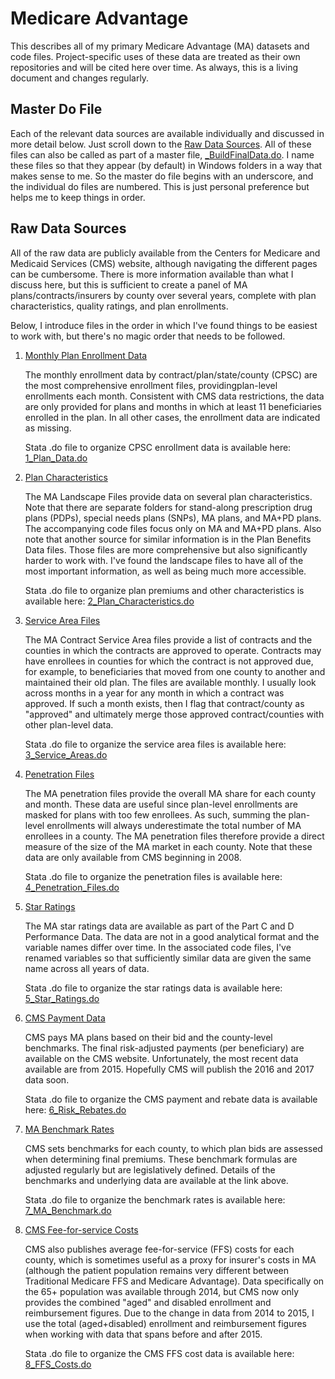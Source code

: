 # Medicare Advantage
This describes all of my primary Medicare Advantage (MA) datasets and code files. Project-specific uses of these data are treated as their own repositories and will be cited here over time. As always, this is a living document and changes regularly.

## Master Do File
Each of the relevant data sources are available individually and discussed in more detail below. Just scroll down to the [Raw Data Sources](https://github.com/imccart/Medicare-Advantage#raw-data-sources). All of these files can also be called as part of a master file, [_BuildFinalData.do](https://github.com/imccart/Medicare-Advantage/blob/master/stata_code/_BuildFinalData.do). I name these files so that they appear (by default) in Windows folders in a way that makes sense to me. So the master do file begins with an underscore, and the individual do files are numbered. This is just personal preference but helps me to keep things in order.

## Raw Data Sources
All of the raw data are publicly available from the Centers for Medicare and Medicaid Services (CMS) website, although navigating the different pages can be cumbersome. There is more information available than what I discuss here, but this is sufficient to create a panel of MA plans/contracts/insurers by county over several years, complete with plan characteristics, quality ratings, and plan enrollments.

Below, I introduce files in the order in which I've found things to be easiest to work with, but there's no magic order that needs to be followed. 

1. [Monthly Plan Enrollment Data](https://www.cms.gov/Research-Statistics-Data-and-Systems/Statistics-Trends-and-Reports/MCRAdvPartDEnrolData/Monthly-Enrollment-by-Contract-Plan-State-County.html)

   The monthly enrollment data by contract/plan/state/county (CPSC) are the most comprehensive enrollment files, providingplan-level enrollments each month. Consistent with CMS data restrictions, the data are only provided for plans and months in which at least 11 beneficiaries enrolled in the plan. In all other cases, the enrollment data are indicated as missing.
   
   Stata .do file to organize CPSC enrollment data is available here: [1_Plan_Data.do](https://github.com/imccart/Medicare-Advantage/blob/master/stata_code/1_Plan_Data.do)

2. [Plan Characteristics](https://www.cms.gov/Medicare/Prescription-Drug-Coverage/PrescriptionDrugCovGenIn/)

   The MA Landscape Files provide data on several plan characteristics. Note that there are separate folders for stand-along prescription drug plans (PDPs), special needs plans (SNPs), MA plans, and MA+PD plans. The accompanying code files focus only on MA and MA+PD plans. Also note that another source for similar information is in the Plan Benefits Data files. Those files are more comprehensive but also significantly harder to work with. I've found the landscape files to have all of the most important information, as well as being much more accessible.
   
   Stata .do file to organize plan premiums and other characteristics is available here: [2_Plan_Characteristics.do](https://github.com/imccart/Medicare-Advantage/blob/master/stata_code/2_Plan_Characteristics.do)

3. [Service Area Files](https://www.cms.gov/Research-Statistics-Data-and-Systems/Statistics-Trends-and-Reports/MCRAdvPartDEnrolData/MA-Contract-Service-Area-by-State-County.html)

   The MA Contract Service Area files provide a list of contracts and the counties in which the contracts are approved to operate. Contracts may have enrollees in counties for which the contract is not approved due, for example, to beneficiaries that moved from one county to another and maintained their old plan. The files are available monthly. I usually look across months in a year for any month in which a contract was approved. If such a month exists, then I flag that contract/county as "approved" and ultimately merge those approved contract/counties with other plan-level data.
   
   Stata .do file to organize the service area files is available here: [3_Service_Areas.do](https://github.com/imccart/Medicare-Advantage/blob/master/stata_code/3_Service_Areas.do)
   
4. [Penetration Files](https://www.cms.gov/Research-Statistics-Data-and-Systems/Statistics-Trends-and-Reports/MCRAdvPartDEnrolData/MA-State-County-Penetration.html)

   The MA penetration files provide the overall MA share for each county and month. These data are useful since plan-level enrollments are masked for plans with too few enrollees. As such, summing the plan-level enrollments will always underestimate the total number of MA enrollees in a county. The MA penetration files therefore provide a direct measure of the size of the MA market in each county. Note that these data are only available from CMS beginning in 2008.
   
   Stata .do file to organize the penetration files is available here: [4_Penetration_Files.do](https://github.com/imccart/Medicare-Advantage/blob/master/stata_code/4_Penetration_Files.do)
   
5. [Star Ratings](https://www.cms.gov/medicare/prescription-drug-coverage/prescriptiondrugcovgenin/performancedata.html)

   The MA star ratings data are available as part of the Part C and D Performance Data. The data are not in a good analytical format and the variable names differ over time. In the associated code files, I've renamed variables so that sufficiently similar data are given the same name across all years of data.
   
   Stata .do file to organize the star ratings data is available here: [5_Star_Ratings.do](https://github.com/imccart/Medicare-Advantage/blob/master/stata_code/5_Star_Ratings.do)

6. [CMS Payment Data](https://www.cms.gov/Medicare/Medicare-Advantage/Plan-Payment/Plan-Payment-Data.html)

   CMS pays MA plans based on their bid and the county-level benchmarks. The final risk-adjusted payments (per beneficiary) are available on the CMS website. Unfortunately, the most recent data available are from 2015. Hopefully CMS will publish the 2016 and 2017 data soon.
   
   Stata .do file to organize the CMS payment and rebate data is available here:
   [6_Risk_Rebates.do](https://github.com/imccart/Medicare-Advantage/blob/master/stata_code/6_Risk_Rebates.do)
   
7. [MA Benchmark Rates](https://www.cms.gov/Medicare/Health-Plans/MedicareAdvtgSpecRateStats/Ratebooks-and-Supporting-Data.html)

   CMS sets benchmarks for each county, to which plan bids are assessed when determining final premiums. These benchmark formulas are adjusted regularly but are legislatively defined. Details of the benchmarks and underlying data are available at the link above.
   
   Stata .do file to organize the benchmark rates is available here: [7_MA_Benchmark.do](https://github.com/imccart/Medicare-Advantage/blob/master/stata_code/7_MA_Benchmark.do)
   
8. [CMS Fee-for-service Costs](https://www.cms.gov/Medicare/Health-Plans/MedicareAdvtgSpecRateStats/FFS-Data.html)

   CMS also publishes average fee-for-service (FFS) costs for each county, which is sometimes useful as a proxy for insurer's costs in MA (although the patient population remains very different between Traditional Medicare FFS and Medicare Advantage). Data specifically on the 65+ population was available through 2014, but CMS now only provides the combined "aged" and disabled enrollment and reimbursement figures. Due to the change in data from 2014 to 2015, I use the total (aged+disabled) enrollment and reimbursement figures when working with data that spans before and after 2015.
   
   Stata .do file to organize the CMS FFS cost data is available here:
   [8_FFS_Costs.do](https://github.com/imccart/Medicare-Advantage/blob/master/stata_code/8_FFS_Costs.do)